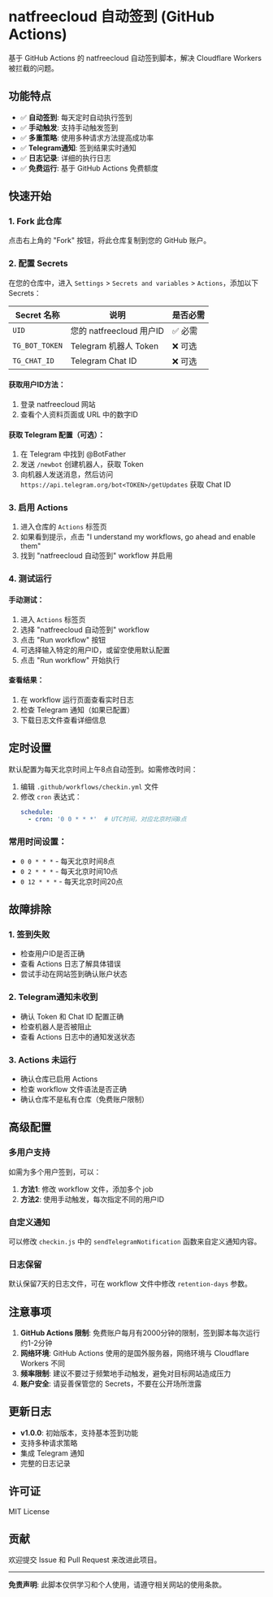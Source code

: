 # natfreecloud 自动签到 (GitHub Actions)

基于 GitHub Actions 的 natfreecloud 自动签到脚本，解决 Cloudflare Workers 被拦截的问题。

## 功能特点

- ✅ **自动签到**: 每天定时自动执行签到
- ✅ **手动触发**: 支持手动触发签到
- ✅ **多重策略**: 使用多种请求方法提高成功率
- ✅ **Telegram通知**: 签到结果实时通知
- ✅ **日志记录**: 详细的执行日志
- ✅ **免费运行**: 基于 GitHub Actions 免费额度

## 快速开始

### 1. Fork 此仓库

点击右上角的 "Fork" 按钮，将此仓库复制到您的 GitHub 账户。

### 2. 配置 Secrets

在您的仓库中，进入 `Settings` > `Secrets and variables` > `Actions`，添加以下 Secrets：

| Secret 名称 | 说明 | 是否必需 |
|------------|------|---------|
| `UID` | 您的 natfreecloud 用户ID | ✅ 必需 |
| `TG_BOT_TOKEN` | Telegram 机器人 Token | ❌ 可选 |
| `TG_CHAT_ID` | Telegram Chat ID | ❌ 可选 |

#### 获取用户ID方法：
1. 登录 natfreecloud 网站
2. 查看个人资料页面或 URL 中的数字ID

#### 获取 Telegram 配置（可选）：
1. 在 Telegram 中找到 @BotFather
2. 发送 `/newbot` 创建机器人，获取 Token
3. 向机器人发送消息，然后访问 `https://api.telegram.org/bot<TOKEN>/getUpdates` 获取 Chat ID

### 3. 启用 Actions

1. 进入仓库的 `Actions` 标签页
2. 如果看到提示，点击 "I understand my workflows, go ahead and enable them"
3. 找到 "natfreecloud 自动签到" workflow 并启用

### 4. 测试运行

#### 手动测试：
1. 进入 `Actions` 标签页
2. 选择 "natfreecloud 自动签到" workflow
3. 点击 "Run workflow" 按钮
4. 可选择输入特定的用户ID，或留空使用默认配置
5. 点击 "Run workflow" 开始执行

#### 查看结果：
1. 在 workflow 运行页面查看实时日志
2. 检查 Telegram 通知（如果已配置）
3. 下载日志文件查看详细信息

## 定时设置

默认配置为每天北京时间上午8点自动签到。如需修改时间：

1. 编辑 `.github/workflows/checkin.yml` 文件
2. 修改 `cron` 表达式：
   ```yaml
   schedule:
     - cron: '0 0 * * *'  # UTC时间，对应北京时间8点
   ```

### 常用时间设置：
- `0 0 * * *` - 每天北京时间8点
- `0 2 * * *` - 每天北京时间10点  
- `0 12 * * *` - 每天北京时间20点

## 故障排除

### 1. 签到失败
- 检查用户ID是否正确
- 查看 Actions 日志了解具体错误
- 尝试手动在网站签到确认账户状态

### 2. Telegram通知未收到
- 确认 Token 和 Chat ID 配置正确
- 检查机器人是否被阻止
- 查看 Actions 日志中的通知发送状态

### 3. Actions 未运行
- 确认仓库已启用 Actions
- 检查 workflow 文件语法是否正确
- 确认仓库不是私有仓库（免费账户限制）

## 高级配置

### 多用户支持

如需为多个用户签到，可以：

1. **方法1**: 修改 workflow 文件，添加多个 job
2. **方法2**: 使用手动触发，每次指定不同的用户ID

### 自定义通知

可以修改 `checkin.js` 中的 `sendTelegramNotification` 函数来自定义通知内容。

### 日志保留

默认保留7天的日志文件，可在 workflow 文件中修改 `retention-days` 参数。

## 注意事项

1. **GitHub Actions 限制**: 免费账户每月有2000分钟的限制，签到脚本每次运行约1-2分钟
2. **网络环境**: GitHub Actions 使用的是国外服务器，网络环境与 Cloudflare Workers 不同
3. **频率限制**: 建议不要过于频繁地手动触发，避免对目标网站造成压力
4. **账户安全**: 请妥善保管您的 Secrets，不要在公开场所泄露

## 更新日志

- **v1.0.0**: 初始版本，支持基本签到功能
- 支持多种请求策略
- 集成 Telegram 通知
- 完整的日志记录

## 许可证

MIT License

## 贡献

欢迎提交 Issue 和 Pull Request 来改进此项目。

---

**免责声明**: 此脚本仅供学习和个人使用，请遵守相关网站的使用条款。

